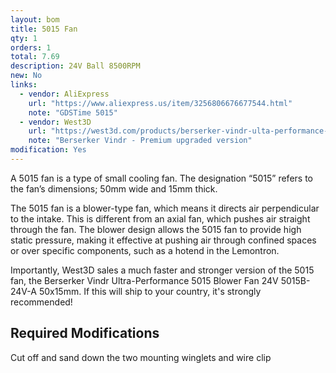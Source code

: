 ```yaml
---
layout: bom
title: 5015 Fan
qty: 1
orders: 1
total: 7.69
description: 24V Ball 8500RPM
new: No
links:
  - vendor: AliExpress
    url: "https://www.aliexpress.us/item/3256806676677544.html"
    note: "GDSTime 5015"
  - vendor: West3D
    url: "https://west3d.com/products/berserker-vindr-ulta-performance-5015-blower-fan-24v-5015b-24v-a-50x15mm?variant=43936071057620"
    note: "Berserker Vindr - Premium upgraded version"
modification: Yes
---
```


A 5015 fan is a type of small cooling fan. The designation “5015” refers to the fan’s dimensions; 50mm wide and 15mm
thick.

The 5015 fan is a blower-type fan, which means it directs air perpendicular to the intake. This is
different from an axial fan, which pushes air straight through the fan. The blower design allows the 5015 fan to provide
high static pressure, making it effective at pushing air through confined spaces or over specific components, such as a
hotend in the Lemontron.

Importantly, West3D sales a much faster and stronger version of the 5015 fan, the Berserker Vindr Ultra-Performance 5015
Blower Fan
24V 5015B-24V-A 50x15mm. If this will ship to your country, it's strongly recommended!

## Required Modifications

Cut off and sand down the two mounting winglets and wire clip